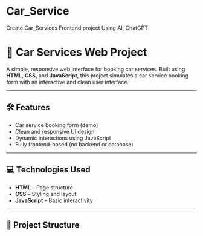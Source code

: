 # Car_Service
Create Car_Services Frontend project Using AI, ChatGPT

# 🚗 Car Services Web Project

A simple, responsive web interface for booking car services. Built using **HTML**, **CSS**, and **JavaScript**, this project simulates a car service booking form with an interactive and clean user interface.

---

## 🛠️ Features

- Car service booking form (demo)
- Clean and responsive UI design
- Dynamic interactions using JavaScript
- Fully frontend-based (no backend or database)

---

## 💻 Technologies Used

- **HTML** – Page structure
- **CSS** – Styling and layout
- **JavaScript** – Basic interactivity

---

## 📁 Project Structure


